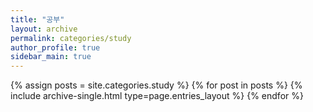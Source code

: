 ```yaml
---
title: "공부"
layout: archive
permalink: categories/study
author_profile: true
sidebar_main: true
---
```


{% assign posts = site.categories.study %}
{% for post in posts %} {% include archive-single.html type=page.entries_layout %} {% endfor %}